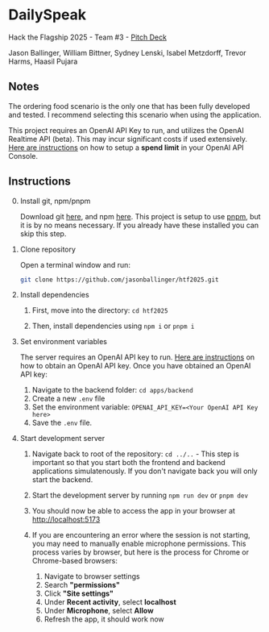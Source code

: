 # DailySpeak

Hack the Flagship 2025 - Team #3 - [Pitch Deck](https://docs.google.com/presentation/d/1hvJDu0g7-h4w9fnz6fUpDMGxk-fEdORRsglxp84uRZ4/edit?usp=sharing)

Jason Ballinger, William Bittner, Sydney Lenski, Isabel Metzdorff, Trevor Harms, Haasil Pujara

## Notes

The ordering food scenario is the only one that has been fully developed and tested. I recommend selecting this scenario when using the application.

This project requires an OpenAI API Key to run, and utilizes the OpenAI Realtime API (beta). This may incur significant costs if used extensively. [Here are instructions](https://community.openai.com/t/how-to-set-billing-limits-and-restrict-model-usage-for-a-project-via-openai-api/1087771) on how to setup a **spend limit** in your OpenAI API Console.

## Instructions

0. Install git, npm/pnpm

    Download git [here](https://git-scm.com/downloads), and npm [here](https://docs.npmjs.com/downloading-and-installing-node-js-and-npm). This project is setup to use [pnpm](https://pnpm.io/installation), but it is by no means necessary. If you already have these installed you can skip this step.

1. Clone repository

    Open a terminal window and run:

    ```sh
    git clone https://github.com/jasonballinger/htf2025.git
    ```

2. Install dependencies

    1. First, move into the directory: `cd htf2025`

    2. Then, install dependencies using `npm i` or `pnpm i`

3. Set environment variables

    The server requires an OpenAI API key to run. [Here are instructions](https://arc.net/l/quote/hniitbjz) on how to obtain an OpenAI API key. Once you have obtained an OpenAI API key:

    1. Navigate to the backend folder: `cd apps/backend`
    2. Create a new `.env` file
    3. Set the environment variable: `OPENAI_API_KEY=<Your OpenAI API Key here>`
    4. Save the `.env` file.

4. Start development server

    1. Navigate back to root of the repository: `cd ../..` - This step is important so that you start both the frontend and backend applications simulatenously. If you don't navigate back you will only start the backend.
    2. Start the development server by running `npm run dev` or `pnpm dev`
    3. You should now be able to access the app in your browser at [http://localhost:5173](http://localhost:5173)
    4. If you are encountering an error where the session is not starting, you may need to manually enable microphone permissions. This process varies by browser, but here is the process for Chrome or Chrome-based browsers:

        1. Navigate to browser settings
        2. Search **"permissions"**
        3. Click **"Site settings"**
        4. Under **Recent activity**, select **localhost**
        5. Under **Microphone**, select **Allow**
        6. Refresh the app, it should work now
